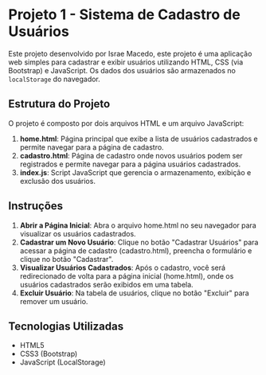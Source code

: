 # Projeto 1 - Sistema de Cadastro de Usuários

Este projeto desenvolvido por Israe Macedo, este projeto é uma aplicação web simples para cadastrar e exibir usuários utilizando HTML, CSS (via Bootstrap) e JavaScript. Os dados dos usuários são armazenados no `localStorage` do navegador.

## Estrutura do Projeto

O projeto é composto por dois arquivos HTML e um arquivo JavaScript:

1. **home.html**: Página principal que exibe a lista de usuários cadastrados e permite navegar para a página de cadastro.
2. **cadastro.html**: Página de cadastro onde novos usuários podem ser registrados e permite navegar para a página usuários cadastrados.
3. **index.js**: Script JavaScript que gerencia o armazenamento, exibição e exclusão dos usuários.


## Instruções

1. **Abrir a Página Inicial**: Abra o arquivo home.html no seu navegador para visualizar os usuários cadastrados.
2. **Cadastrar um Novo Usuário**: Clique no botão "Cadastrar Usuários" para acessar a página de cadastro (cadastro.html), preencha o formulário e clique no botão "Cadastrar".
3. **Visualizar Usuários Cadastrados**: Após o cadastro, você será redirecionado de volta para a página inicial (home.html), onde os usuários cadastrados serão exibidos em uma tabela.
4. **Excluir Usuário**: Na tabela de usuários, clique no botão "Excluir" para remover um usuário.
 
## Tecnologias Utilizadas

* HTML5
* CSS3 (Bootstrap)
* JavaScript (LocalStorage)

